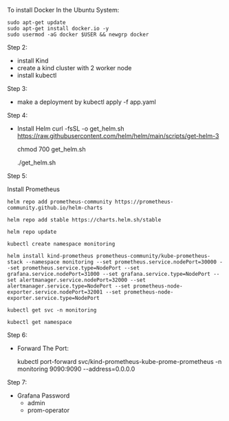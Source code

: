 
To install Docker In the Ubuntu System:

    sudo apt-get update
    sudo apt-get install docker.io -y
    sudo usermod -aG docker $USER && newgrp docker

Step 2:

- install Kind
- create a kind cluster with 2 worker node
- install kubectl

Step 3:
- make a deployment by kubectl apply -f app.yaml

Step 4:
- Install Helm
    curl -fsSL -o get_helm.sh https://raw.githubusercontent.com/helm/helm/main/scripts/get-helm-3

    chmod 700 get_helm.sh

    ./get_helm.sh

 Step 5:

Install Prometheus

    helm repo add prometheus-community https://prometheus-community.github.io/helm-charts

    helm repo add stable https://charts.helm.sh/stable

    helm repo update

    kubectl create namespace monitoring

    helm install kind-prometheus prometheus-community/kube-prometheus-stack --namespace monitoring --set prometheus.service.nodePort=30000 --set prometheus.service.type=NodePort --set grafana.service.nodePort=31000 --set grafana.service.type=NodePort --set alertmanager.service.nodePort=32000 --set alertmanager.service.type=NodePort --set prometheus-node-exporter.service.nodePort=32001 --set prometheus-node-exporter.service.type=NodePort

    kubectl get svc -n monitoring

    kubectl get namespace


Step 6:
- Forward The Port:

    kubectl port-forward svc/kind-prometheus-kube-prome-prometheus -n monitoring 9090:9090 --address=0.0.0.0


Step 7: 

-   Grafana Password
    - admin
    - prom-operator
